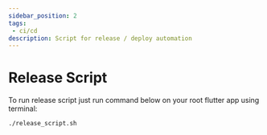 ```yaml
---
sidebar_position: 2
tags: 
 - ci/cd
description: Script for release / deploy automation
---
```


# Release Script

To run release script just run command below on your root flutter app using terminal:

```bash
./release_script.sh
```
